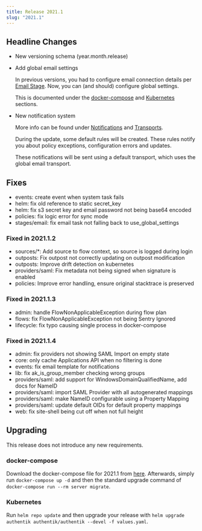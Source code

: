 ```yaml
---
title: Release 2021.1
slug: "2021.1"
---
```


## Headline Changes

-   New versioning schema (year.month.release)
-   Add global email settings

    In previous versions, you had to configure email connection details per [Email Stage](../flow/stages/email/). Now, you can (and should) configure global settings.

    This is documented under the [docker-compose](../installation/docker-compose.md) and [Kubernetes](../installation/kubernetes.md) sections.

-   New notification system

    More info can be found under [Notifications](../events/notifications.md) and [Transports](../events/transports.md).

    During the update, some default rules will be created. These rules notify you about policy exceptions, configuration errors and updates.

    These notifications will be sent using a default transport, which uses the global email transport.

## Fixes

-   events: create event when system task fails
-   helm: fix old reference to static secret_key
-   helm: fix s3 secret key and email password not being base64 encoded
-   policies: fix logic error for sync mode
-   stages/email: fix email task not falling back to use_global_settings

### Fixed in 2021.1.2

-   sources/\*: Add source to flow context, so source is logged during login
-   outposts: Fix outpost not correctly updating on outpost modification
-   outposts: Improve drift detection on kubernetes
-   providers/saml: Fix metadata not being signed when signature is enabled
-   policies: Improve error handling, ensure original stacktrace is preserved

### Fixed in 2021.1.3

-   admin: handle FlowNonApplicableException during flow plan
-   flows: fix FlowNonApplicableException not being Sentry Ignored
-   lifecycle: fix typo causing single process in docker-compose

### Fixed in 2021.1.4

-   admin: fix providers not showing SAML Import on empty state
-   core: only cache Applications API when no filtering is done
-   events: fix email template for notifications
-   lib: fix ak_is_group_member checking wrong groups
-   providers/saml: add support for WindowsDomainQualifiedName, add docs for NameID
-   providers/saml: import SAML Provider with all autogenerated mappings
-   providers/saml: make NameID configurable using a Property Mapping
-   providers/saml: update default OIDs for default property mappings
-   web: fix site-shell being cut off when not full height

## Upgrading

This release does not introduce any new requirements.

### docker-compose

Download the docker-compose file for 2021.1 from [here](https://goauthentik.io/version/2021.1/docker-compose.yml). Afterwards, simply run `docker-compose up -d` and then the standard upgrade command of `docker-compose run --rm server migrate`.

### Kubernetes

Run `helm repo update` and then upgrade your release with `helm upgrade authentik authentik/authentik --devel -f values.yaml`.
